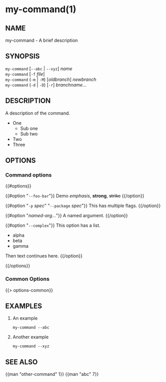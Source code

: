 # my-command(1)

## NAME

my-command - A brief description

## SYNOPSIS

`my-command` [`--abc` | `--xyz`] _name_\
`my-command` [`-f` _file_]\
`my-command` (`-m` | `-M`) [_oldbranch_] _newbranch_\
`my-command` (`-d` | `-D`) [`-r`] _branchname_...

## DESCRIPTION

A description of the command.

* One
    * Sub one
    * Sub two
* Two
* Three


## OPTIONS

### Command options

{{#options}}

{{#option "`--foo-bar`"}}
Demo *emphasis*, **strong**, ~~strike~~
{{/option}}

{{#option "`-p` _spec_" "`--package` _spec_"}}
This has multiple flags.
{{/option}}

{{#option "_named-arg..._"}}
A named argument.
{{/option}}

{{#option "`--complex`"}}
This option has a list.

- alpha
- beta
- gamma

Then text continues here.
{{/option}}

{{/options}}

### Common Options

{{> options-common}}


## EXAMPLES

1. An example

   ```
   my-command --abc
   ```

1. Another example

       my-command --xyz

## SEE ALSO
{{man "other-command" 1}} {{man "abc" 7}}
